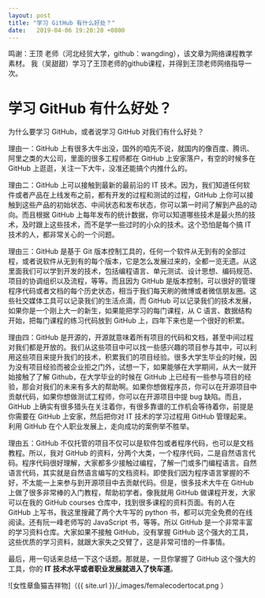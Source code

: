```yaml
---
layout: post
title: "学习 GitHub 有什么好处？"
date:   2019-04-06 19:20:20 +0800
---
```

鸣谢：王顶 老师（河北经贸大学，github：wangding），该文章为网络课程教学素材。
我（吴甜甜）学习了王顶老师的github课程，并得到王顶老师网络指导一次。


# 学习 GitHub 有什么好处？

为什么要学习 GitHub，或者说学习 GitHub 对我们有什么好处？  

理由一：GitHub 上有很多大牛出没，国外的咱先不说，就国内的像百度、腾讯、阿里之类的大公司，里面的很多工程师都在 GitHub 上安家落户，有空的时候多在 GitHub 上逛逛，关注一下大牛，没准还能搞个内推什么的。

理由二：GitHub 上可以接触到最新的最前沿的 IT 技术。因为，我们知道任何软件或者产品在上线发布之前，都有开发的过程和测试的过程，GitHub 上你可以接触到这些产品的初始状态、中间状态和发布状态，你可以第一时间了解到产品的动向。而且根据 GitHub 上每年发布的统计数据，你可以知道哪些技术是最火热的技术，及时跟上这些技术，而不是学一些过时的小众的技术。这个恐怕是每个搞 IT 技术的人，都非常关心的一个问题。

理由三：GitHub 是基于 Git 版本控制工具的，任何一个软件从无到有的全部过程，或者说软件从无到有的每个版本，它是怎么发展过来的，全都一览无遗。从这里面我们可以学到开发的技术，包括编程语言、单元测试、设计思想、编码规范、项目的协调组织以及流程，等等。而且因为 GitHub 是版本控制，可以很好的管理程序代码或者文档的每个历史状态，相当于我们每天刷的微博或者微信朋友圈。这些社交媒体工具可以记录我们的生活点滴，而 GitHub 可以记录我们的技术发展，如果你是一个刚上大一的新生，如果能把学习的每门课程，从 C 语言、数据结构开始，把每门课程的练习代码放到 GitHub 上，四年下来也是一个很好的积累。

理由四：GitHub 是开源的，开源就意味着所有项目的代码和文档，甚至中间过程对我们都是开放的。我们从这些项目中可以找一些感兴趣的项目参与其中，可以利用这些项目来提升我们的技术，积累我们的项目经验。很多大学生毕业的时候，因为没有项目经验而被企业拒之门外，试想一下，如果能够在大学期间，从大一就开始接触了了解 Github，在大学毕业的时候在 GitHub 上已经有一些参与项目的经验，那会对我们的未来有多大的帮助啊。如果你想做程序员，你可以在开源项目中贡献代码，如果你想做测试工程师，你可以在开源项目中提 bug 缺陷。而且，GitHub 上确实有很多猎头在关注着你，有很多靠谱的工作机会等待着你，前提是你需要在 GitHub 上安家，然后把你对 IT 技术的学习过程用 GitHub 管理起来。利用 GitHub 在个人职业发展上，走向成功的案例举不胜举。

理由五：GitHub 不仅托管的项目不仅可以是软件包或者程序代码，也可以是文档教程。所以，我对 GitHub 的资料，分两个大类，一个程序代码，二是自然语言代码。程序代码很好理解，大家都多少接触过编程，了解一门或多门编程语言。自然语言代码，其实就是自然语言编写的文档资料。即使我们因为程序语言掌握的不好，不太能一上来参与到开源项目中去贡献代码。但是，很多技术大牛在 GitHub 上做了很多非常棒的入门教程，帮助初学者。像我就用 GitHub 做课程开发，大家可以在我的 GitHub courses 仓库中，找到很多课程的资料页面。有的人在 GitHub 上写书，我这里搜藏了两个大牛写的 python 书，都可以完全免费的在线阅读。还有阮一峰老师写的 JavaScript 书，等等。所以 GitHub 是一个非常丰富的学习资料仓库。大家如果不接触 GitHub，没有掌握 GitHub 这个强大的工具，这些优质的学习资料，就跟大家失之交臂了，这是非常可惜的一件事情。

最后，用一句话来总结一下这个话题。那就是，一旦你掌握了 GitHub 这个强大的工具，你的 **IT 技术水平或者职业发展就进入了快车道**。

![女性章鱼猫吉祥物]（{{ site.url }}/_images/femalecodertocat.png ）